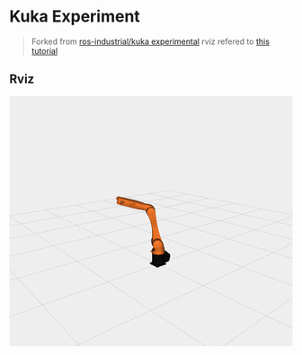 # Kuka Experiment
> Forked from [ros-industrial/kuka experimental](https://github.com/ros-industrial/kuka_experimental)
> rviz refered to [this tutorial](http://gazebosim.org/tutorials?tut=ros_urdf&cat=connect_ros)
## Rviz
![rviz demo](https://raw.githubusercontent.com/linZHank/kuka_experiment/master/images/r1100sixx_rviz.png)